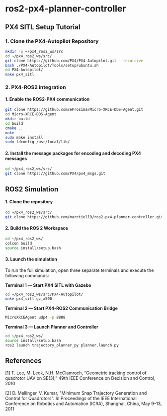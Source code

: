 # ros2-px4-planner-controller

## PX4 SITL Setup Tutorial

### 1. Clone the PX4-Autopilot Repository
```bash
mkdir -p ~/px4_ros2_ws/src
cd ~/px4_ros2_ws/src/
git clone https://github.com/PX4/PX4-Autopilot.git --recursive
bash ./PX4-Autopilot/Tools/setup/ubuntu.sh
cd PX4-Autopilot/
make px4_sitl
```
### 2. PX4-ROS2 integration
#### 1. Enable the ROS2-PX4 communication
```bash
git clone https://github.com/eProsima/Micro-XRCE-DDS-Agent.git
cd Micro-XRCE-DDS-Agent
mkdir build
cd build
cmake ..
make
sudo make install
sudo ldconfig /usr/local/lib/
```

#### 2. Install the message packages for encoding and decoding PX4 messages
```bash
cd ~/px4_ros2_ws/src/
git clone https://github.com/PX4/px4_msgs.git
```

## ROS2 Simulation 
#### 1. Clone the repository
```bash
cd ~/px4_ros2_ws/src/
git clone https://github.com/marctiell9/ros2-px4-planner-controller.git
```
#### 2. Build the ROS 2 Workspace
```bash
cd ~/px4_ros2_ws/
colcon build
source install/setup.bash
```

#### 3. Launch the simulation
To run the full simulation, open three separate terminals and execute the following commands:

**Terminal 1 — Start PX4 SITL with Gazebo**
```bash
cd ~/px4_ros2_ws/src/PX4-Autopilot/
make px4_sitl gz_x500
```

**Terminal 2 — Start PX4-ROS2 Communication Bridge**
```bash
MicroXRCEAgent udp4 -p 8888
```

**Terminal 3 — Launch Planner and Controller**
```bash
cd ~/px4_ros2_ws/
source install/setup.bash
ros2 launch trajectory_planner_py planner.launch.py
```

## References
[1] T. Lee, M. Leok, N.H. McClamroch, “Geometric tracking control of quadrotor UAV on SE(3),” 49th IEEE Conference on Decision and Control, 2010

[2] D. Mellinger, V. Kumar, "Minimum Snap Trajectory Generation and Control for Quadrotors". In Proceedings of the IEEE International Conference on Robotics and Automation (ICRA), Shanghai, China, May 9–13, 2011
